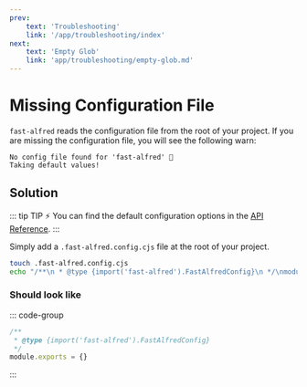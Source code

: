 ```yaml
---
prev:
    text: 'Troubleshooting'
    link: '/app/troubleshooting/index'
next:
    text: 'Empty Glob'
    link: 'app/troubleshooting/empty-glob.md'
---
```


# Missing Configuration File

`fast-alfred` reads the configuration file from the root of your project.
If you are missing the configuration file, you will see the following warn:

```log
No config file found for 'fast-alfred' 🚀
Taking default values!
```

## Solution

<!-- TODO - include link to official API docs -->

::: tip TIP ⚡️
You can find the default configuration options in the [API Reference](/api/fast-alfred/fast-alfred-config).
:::

Simply add a `.fast-alfred.config.cjs` file at the root of your project.

```bash
touch .fast-alfred.config.cjs
echo "/**\n * @type {import('fast-alfred').FastAlfredConfig}\n */\nmodule.exports = {}" > .fast-alfred.config.cjs
```

### Should look like

::: code-group

```javascript [.fast-alfred.config.cjs]
/**
 * @type {import('fast-alfred').FastAlfredConfig}
 */
module.exports = {}
```

:::
